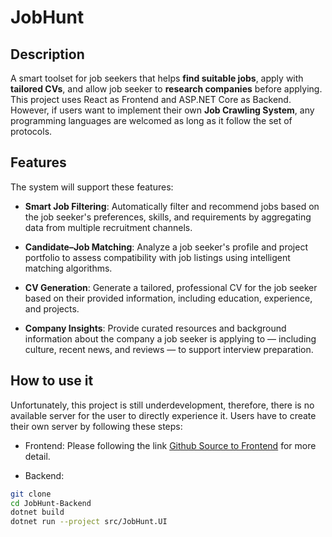# JobHunt

## Description

A smart toolset for job seekers that helps **find suitable jobs**, apply with **tailored CVs**, and allow job seeker to **research companies** before applying. This project uses React as Frontend and ASP.NET Core as Backend. However, if users want to implement their own **Job Crawling System**, any programming languages are welcomed as long as it follow the set of protocols.

## Features

The system will support these features:

- **Smart Job Filtering**: Automatically filter and recommend jobs based on the job seeker's preferences, skills, and requirements by aggregating data from multiple recruitment channels.

- **Candidate–Job Matching**: Analyze a job seeker's profile and project portfolio to assess compatibility with job listings using intelligent matching algorithms.

- **CV Generation**: Generate a tailored, professional CV for the job seeker based on their provided information, including education, experience, and projects.

- **Company Insights**: Provide curated resources and background information about the company a job seeker is applying to — including culture, recent news, and reviews — to support interview preparation.

## How to use it

Unfortunately, this project is still underdevelopment, therefore, there is no available server for the user to directly experience it. Users have to create their own server by following these steps:

- Frontend: Please following the link [Github Source to Frontend](https://github.com/thanhKasper/JobHunt-React) for more detail.

- Backend:

```bash
git clone
cd JobHunt-Backend
dotnet build
dotnet run --project src/JobHunt.UI
```
